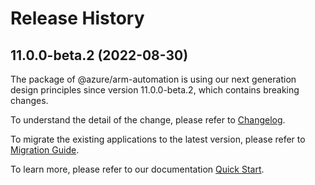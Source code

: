 # Release History
    
## 11.0.0-beta.2 (2022-08-30)

The package of @azure/arm-automation is using our next generation design principles since version 11.0.0-beta.2, which contains breaking changes.

To understand the detail of the change, please refer to [Changelog](https://aka.ms/js-track2-changelog).

To migrate the existing applications to the latest version, please refer to [Migration Guide](https://aka.ms/js-track2-migration-guide).

To learn more, please refer to our documentation [Quick Start](https://aka.ms/js-track2-quickstart).
